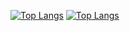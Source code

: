 [![Top Langs](https://github-readme-stats.vercel.app/api/top-langs/?username=KatouMegumii&layout=compact&langs_count=6&theme=dark#gh-dark-mode-only&hide_border=true)](https://github.com/anuraghazra/github-readme-stats#gh-dark-mode-only)
[![Top Langs](https://github-readme-stats.vercel.app/api/top-langs/?username=KatouMegumii&layout=compact&langs_count=6&theme=default#gh-light-mode-only)](https://github.com/anuraghazra/github-readme-stats#gh-light-mode-only)
<!--o
**KatouMegumii/KatouMegumii** is a ✨ _special_ ✨ repository because its `README.md` (this file) appears on your GitHub profile.

Here are some ideas to get you started:

- 🔭 I’m currently working on ...
- 🌱 I’m currently learning ...
- 👯 I’m looking to collaborate on ...
- 🤔 I’m looking for help with ...
- 💬 Ask me about ...
- 📫 How to reach me: ...
- 😄 Pronouns: ...
- ⚡ Fun fact: ...
-->
